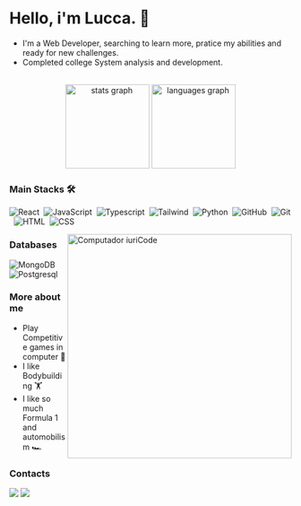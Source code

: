 # Hello, i'm Lucca. 👋

- I'm a Web Developer, searching to learn more, pratice my abilities and ready for new challenges.
- Completed college System analysis and development.
<br>

<div align="center">
  <img src="https://github-readme-stats.vercel.app/api?username=LuccaMF&hide_title=false&hide_rank=false&show_icons=true&include_all_commits=true&count_private=true&disable_animations=false&theme=dracula&locale=en&hide_border=false" height="150" alt="stats graph"  />
  <img src="https://github-readme-stats.vercel.app/api/top-langs?username=LuccaMF&locale=en&hide_title=false&layout=compact&card_width=320&langs_count=5&theme=dracula&hide_border=false" height="150" alt="languages graph"  />
</div>

### Main Stacks 🛠️

![React](https://shields.io/badge/react-black?logo=react&style=for-the-badge)&nbsp;
![JavaScript](https://img.shields.io/badge/JavaScript-F7DF1E?style=for-the-badge&logo=javascript&logoColor=black)&nbsp;
![Typescript](https://img.shields.io/badge/TypeScript-007ACC?style=for-the-badge&logo=typescript&logoColor=white)&nbsp;
![Tailwind](https://img.shields.io/badge/tailwindcss-%2338B2AC.svg?style=for-the-badge&logo=tailwind-css&logoColor=white)&nbsp;
![Python](https://img.shields.io/badge/Python-14354C?style=for-the-badge&logo=python&logoColor=white)&nbsp;
![GitHub](https://img.shields.io/badge/GitHub-100000?style=for-the-badge&logo=github&logoColor=white)&nbsp;
![Git](https://img.shields.io/badge/GIT-E44C30?style=for-the-badge&logo=git&logoColor=white)&nbsp;
![HTML](https://img.shields.io/badge/HTML5-E34F26?style=for-the-badge&logo=html5&logoColor=white)&nbsp;
![CSS](https://img.shields.io/badge/CSS3-1572B6?style=for-the-badge&logo=css3&logoColor=white)&nbsp;

<img src="https://raw.githubusercontent.com/MicaelliMedeiros/micaellimedeiros/master/image/computer-illustration.png" min-width="400px" max-width="400px" width="400px" align="right" alt="Computador iuriCode">

### Databases

![MongoDB](https://img.shields.io/badge/MongoDB-4EA94B?style=for-the-badge&logo=mongodb&logoColor=white)&nbsp;
![Postgresql](https://img.shields.io/badge/PostgreSQL-316192?style=for-the-badge&logo=postgresql&logoColor=white)&nbsp;

### More about me

- Play Competitive games in computer 👾
- I like Bodybuilding 🏋️
- I like so much Formula 1 and automobilism 🏎️

### Contacts

<div style="display: inline_block">
  <a href="https://www.linkedin.com/in/luccamaltafreitas/" target = "_blank"><img src="https://img.shields.io/badge/LinkedIn-0077B5?style=for-the-badge&logo=linkedin&logoColor=white" target = "_blank"></a>
  <a href="mailto:luccamaltafreitas@gmail.com" target = "_blank"><img src="https://img.shields.io/badge/Gmail-D14836?style=for-the-badge&logo=gmail&logoColor=white" target = "_blank"></a>
</div>
